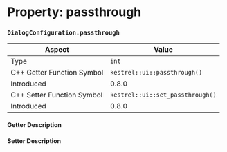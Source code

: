 
# Property: passthrough
### `DialogConfiguration.passthrough`

| Aspect | Value |
| --- | --- |
| Type | `int` |
| C++ Getter Function Symbol | `kestrel::ui::passthrough()` |
| Introduced | 0.8.0 |
| C++ Setter Function Symbol | `kestrel::ui::set_passthrough()` |
| Introduced | 0.8.0 |

#### Getter Description

#### Setter Description

